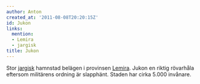 ```yaml
---
author: Anton
created_at: '2011-08-08T20:20:15Z'
id: Jukon
links:
  mention:
  - Lemira
  - jargisk
title: Jukon
---
```


Stor [jargisk] hamnstad belägen i provinsen [Lemira]. Jukon en riktig rövarhåla eftersom militärens
ordning är slapphänt. Staden har cirka 5.000 invånare.

  [jargisk]: jargisk
  [Lemira]: Lemira

